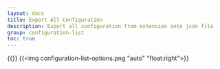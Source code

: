 ```yaml
---
layout: docs
title: Export All Configuration
description: Export all configuration from extension into json file
group: configuration-list
toc: true
---
```

{{<img configuration-list.png>}}
{{<img configuration-list-options.png "auto" "float:right">}}
